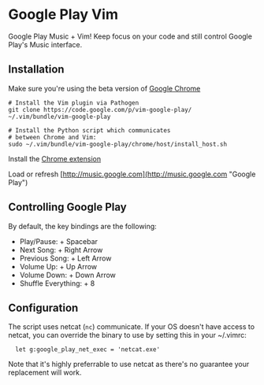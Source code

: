 Google Play Vim
===============
Google Play Music + Vim!
Keep focus on your code and still control Google Play's Music interface.


Installation
------------
Make sure you're using the beta version of [Google Chrome](https://www.google.com/intl/en/chrome/browser/beta.html "Chrome Beta")

    # Install the Vim plugin via Pathogen
    git clone https://code.google.com/p/vim-google-play/ ~/.vim/bundle/vim-google-play

    # Install the Python script which communicates
    # between Chrome and Vim:
    sudo ~/.vim/bundle/vim-google-play/chrome/host/install_host.sh

Install the [Chrome extension](https://chrome.google.com/webstore/detail/vim-google-play/hlkahhljkhopbnhajdjmiicihofpnjla "Install extension")

Load or refresh [http://music.google.com](http://music.google.com "Google Play")


Controlling Google Play
-----------------------
By default, the key bindings are the following:

  * Play/Pause: <leader> + Spacebar
  * Next Song: <leader> + Right Arrow
  * Previous Song: <leader> + Left Arrow
  * Volume Up: <leader> + Up Arrow
  * Volume Down: <leader> + Down Arrow
  * Shuffle Everything: <leader> + 8

Configuration
-------------
The script uses netcat (`nc`) communicate.  If your OS doesn't have access to netcat,
you can override the binary to use by setting this in your ~/.vimrc:

```
  let g:google_play_net_exec = 'netcat.exe'
```

Note that it's highly preferrable to use netcat as there's no guarantee your replacement will work.
